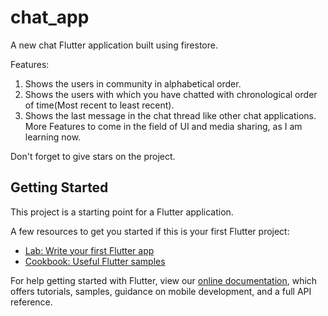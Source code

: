 # chat_app

A new chat Flutter application built using firestore.

Features:

1. Shows the users in community in alphabetical order.
2. Shows the users with which you have chatted with chronological order of time(Most recent to least recent).
3. Shows the last message in the chat thread like other chat applications.
More Features to come in the field of UI and media sharing, as I am learning now.

Don't forget to give stars on the project.

## Getting Started

This project is a starting point for a Flutter application.

A few resources to get you started if this is your first Flutter project:

- [Lab: Write your first Flutter app](https://flutter.io/docs/get-started/codelab)
- [Cookbook: Useful Flutter samples](https://flutter.io/docs/cookbook)

For help getting started with Flutter, view our 
[online documentation](https://flutter.io/docs), which offers tutorials, 
samples, guidance on mobile development, and a full API reference.
